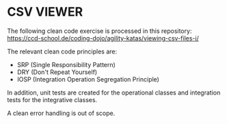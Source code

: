 # CSV VIEWER

The following clean code exercise is processed in this repository: https://ccd-school.de/coding-dojo/agility-katas/viewing-csv-files-i/

The relevant clean code principles are:

* SRP (Single Responsibility Pattern)
* DRY (Don't Repeat Yourself)
* IOSP (Integration Operation Segregation Principle)

In addition, unit tests are created for the operational classes and integration tests for the integrative classes.

A clean error handling is out of scope.
